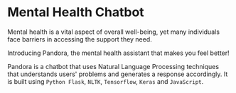 # Mental Health Chatbot
Mental health is a vital aspect of overall well-being, yet many individuals face barriers in accessing the support they need.

Introducing Pandora, the mental health assistant that makes you feel better!

Pandora is a chatbot that uses Natural Language Processing techniques that understands users' problems and generates a response accordingly. It is built using `Python Flask`, `NLTK`, `Tensorflow`, `Keras` and `JavaScript`.






